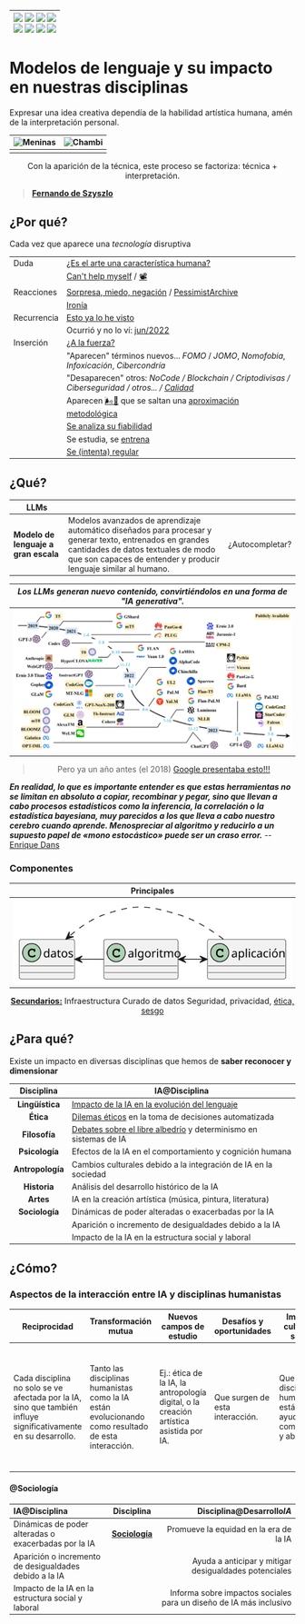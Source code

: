 <div align=right>
 
|[![](https://img.shields.io/badge/-Inicio-FFF?style=flat&logo=Emlakjet&logoColor=black)](/README.md) [![](https://img.shields.io/badge/-Introducción-FFF?style=flat&logo=abbrobotstudio&logoColor=black)](/documentos/intro.md) [![](https://img.shields.io/badge/-Modelos_de_lenguaje-FFF?style=flat&logo=LiveChat&logoColor=black)](/documentos/LLMs.md) [![](https://img.shields.io/badge/-Panorámica-FFF?style=flat&logo=openstreetmap&logoColor=black)](/documentos/panoramica.md)<br>  [![](https://img.shields.io/badge/-Prompts-FFF?style=flat&logo=Proton&logoColor=black)](/documentos/prompts/README.md) [![](https://img.shields.io/badge/-Ing,_de_prompts-FFF?style=flat&logo=googleearthengine&logoColor=black)](/documentos/ingenieriaDePrompts/README.md) [![](https://img.shields.io/badge/-Patrones-FFF?style=flat&logo=textpattern&logoColor=black)](/documentos/ingenieriaDePrompts/patrones/README.md) [![](https://img.shields.io/badge/-Casos_de_uso-FFF?style=flat&logo=gitbook&logoColor=black)](/documentos/casosDeUso/README.md)|
|-:|

</div>

# Modelos de lenguaje y su impacto en nuestras disciplinas

Expresar una idea creativa dependía de la habilidad artística humana, amén de la interpretación personal.

<div align=center>

|![Meninas](https://teoriadelarte.com/wp-content/uploads/2023/12/Las-Meninas-Velazquez.jpg)|![Chambi](https://www.tvperu.gob.pe/sites/default/files/web/2023/u-78/martin_chambi_ofrenda_a_la_tierra_lauramarca_1925_-_1935_ocongate_quispicanchi_cusco.jpg)|
|-|-|
|||

Con la aparición de la técnica, este proceso se factoriza: técnica + interpretación.

</div>

> **[Fernando de Szyszlo](https://youtu.be/-Rp5I5H4MAk?si=zue1RWIgpKntcWum&t=439)**

## ¿Por qué?

Cada vez que aparece una *tecnología* disruptiva

<div align=center>

|||
|-|-|
|Duda|[¿Es el arte una característica humana?](https://twitter.com/Culture_Crit/status/1689685381283815435)|
||[Can't help myself](https://historia-arte.com/obras/can-t-help-myself) / [📽️](https://www.youtube.com/watch?v=4ooVr6RZ_nw)
Reacciones|[Sorpresa, miedo, negación](https://docs.google.com/presentation/d/1UscAlHfjGgg4pPzz_p0V1eX18R74DRlvTtMXsbLVtI0/edit?usp=sharing) / [PessimistArchive](https://pessimistsarchive.org/)
||[Ironía](/documentos/imagenes/publicidadGPT.jpeg)
Recurrencia|[Esto ya lo he visto](/documentos/olvidarPasado.md) 
||Ocurrió y no lo ví: [jun/2022](https://timesofindia.indiatimes.com/business/international-business/full-transcript-google-ai-bots-interview-that-convinced-engineer-it-was-sentient/articleshow/92178185.cms)
Inserción|[¿A la fuerza?](/documentos/imagenes/modelosUML/5mas5mas5.svg)
||"Aparecen" términos nuevos... *FOMO* / *JOMO*, *Nomofobia*, *Infoxicación*, *Cibercondría*
||"Desaparecen" otros: *NoCode / Blockchain / Criptodivisas / Ciberseguridad / otros...* */ [Calidad](calidadAI.md)*
||Aparecen [🌬️💨](/documentos/💨.md) que se saltan una [aproximación metodológica](https://docs.google.com/spreadsheets/d/12ZWrmk_hv4i6X0tUPkBYEHCHynxTdQNHClmBFpjqbJc/edit?gid=0#gid=0)
||[Se analiza su fiabilidad](/documentos/casosDeUso/fiabilidad.md) 
||Se estudia, se [entrena](/documentos/entrenamiento.md) 
|| [Se (intenta) regular](/documentos/etica@AI.md)

</div>

## ¿Qué?

<div align=center>

|LLMs|||
|-|-|-|
|**Modelo de lenguaje a gran escala**|Modelos avanzados de aprendizaje automático diseñados para procesar y generar texto, entrenados en grandes cantidades de datos textuales de modo que son capaces de entender y producir lenguaje similar al humano.|¿Autocompletar?|

|*Los LLMs generan nuevo contenido, convirtiéndolos en una forma de "IA generativa".*
|-|
|![](/documentos/imagenes/timelineLLMs.png)

> Pero ya un año antes (el 2018) [Google presentaba esto!!!](/documentos/videos/google2018.mp4)

</div>

***En realidad, lo que es importante entender es que estas herramientas no se limitan en absoluto a copiar, recombinar y pegar, sino que llevan a cabo procesos estadísticos como la inferencia, la correlación o la estadística bayesiana, muy parecidos a los que lleva a cabo nuestro cerebro cuando aprende. Menospreciar al algoritmo y reducirlo a un supuesto papel de «mono estocástico» puede ser un craso error.*** -- [Enrique Dans](https://www.enriquedans.com/2023/08/trabajo-y-algoritmos-generativos.html)

### Componentes

<div align=center>

|Principales
|:-:|
|![](/documentos/imagenes/modelosUML/componentes.svg)|
<u>**Secundarios:**</u>
Infraestructura
Curado de datos
Seguridad, privacidad, [ética, sesgo](/documentos/etica@AI.md)

</div>

## ¿Para qué?

Existe un impacto en diversas disciplinas que hemos de **saber reconocer y dimensionar**

<div align=center>

| Disciplina | IA@Disciplina |
|:----------:|---------------|
| **Lingüística** | [Impacto de la IA en la evolución del lenguaje](/documentos/casosDeUso/influenciaLLMsLenguaje.md) |
| **Ética** | [Dilemas éticos](/documentos/casosDeUso/dilemaEtico.md) en la toma de decisiones automatizada |
| **Filosofía** | [Debates sobre el libre albedrío](https://openreview.net/pdf?id=W3VsHuga3j) y determinismo en sistemas de IA |
| **Psicología** | Efectos de la IA en el comportamiento y cognición humana |
| **Antropología** | Cambios culturales debido a la integración de IA en la sociedad |
| **Historia** | Análisis del desarrollo histórico de la IA |
| **Artes** | IA en la creación artística (música, pintura, literatura) |
| **Sociología** | Dinámicas de poder alteradas o exacerbadas por la IA |
| | Aparición o incremento de desigualdades debido a la IA |
| | Impacto de la IA en la estructura social y laboral |

</div>

## ¿Cómo?

### Aspectos de la interacción entre IA y disciplinas humanistas

| Reciprocidad | Transformación mutua | Nuevos campos de estudio | Desafíos y oportunidades | Impacto cultural y social | Mejora mutua |
|-|-|-|-|-|-|
| Cada disciplina no solo se ve afectada por la IA, sino que también influye significativamente en su desarrollo. | Tanto las disciplinas humanistas como la IA están evolucionando como resultado de esta interacción.  | Ej.: ética de la IA, la antropología digital, o la creación artística asistida por IA. | Que surgen de esta interacción. | Que las disciplinas humanistas están ayudando a comprender y abordar. | En muchos casos, vemos cómo la interacción entre la IA y las disciplinas humanistas conduce a mejoras en ambos campos. |


#### @Sociología

|IA@Disciplina|Disciplina|Disciplina@Desarrollo*IA*|
|:-|:-:|-:|
|Dinámicas de poder alteradas o exacerbadas por la IA| **[Sociología](/documentos/sociologia.md)** |Promueve la equidad en la era de la IA
Aparición o incremento de desigualdades debido a la IA||Ayuda a anticipar y mitigar desigualdades potenciales
Impacto de la IA en la estructura social y laboral||Informa sobre impactos sociales para un diseño de IA más inclusivo|
